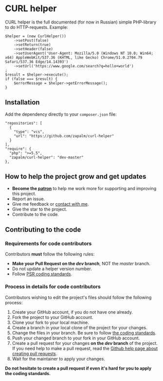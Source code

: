 # CURL helper
CURL helper is the full documented (for now in Russian) simple PHP-library to do HTTP-requests.
Example:
~~~
$helper = (new CurlHelper())
    ->setPost(false)
    ->setReturn(true)
    ->setHeader(false)
    ->setUserAgent('User-Agent: Mozilla/5.0 (Windows NT 10.0; Win64; x64) AppleWebKit/537.36 (KHTML, like Gecko) Chrome/51.0.2704.79 Safari/537.36 Edge/14.14393')
    ->setUrl('https://www.google.com/search?q=hello+world')
;
$result = $helper->execute();
if (false === $result) {
    $errorMessage = $helper->getErrorMessage();
}
~~~

## Installation
Add the dependency directly to your `composer.json` file:
```
"repositories": [
  {
    "type": "vcs",
    "url": "https://github.com/zapalm/curl-helper"
  }
],
"require": {
  "php": ">=5.5",
  "zapalm/curl-helper": "dev-master"
},
```

## How to help the project grow and get updates
* **Become the [patron][2]** to help me work more for supporting and improving this project.
* Report an issue.
* Give me feedback or [contact with me][3].
* Give the star to the project.
* Contribute to the code.

## Contributing to the code

### Requirements for code contributors

Contributors **must** follow the following rules:

* **Make your Pull Request on the *dev* branch**, NOT the *master* branch.
* Do not update a helper version number.
* Follow [PSR coding standards][1].

### Process in details for code contributors

Contributors wishing to edit the project's files should follow the following process:

1. Create your GitHub account, if you do not have one already.
2. Fork the project to your GitHub account.
3. Clone your fork to your local machine.
4. Create a branch in your local clone of the project for your changes.
5. Change the files in your branch. Be sure to follow [the coding standards][1].
6. Push your changed branch to your fork in your GitHub account.
7. Create a pull request for your changes **on the *dev* branch** of the project.
   If you need help to make a pull request, read the [Github help page about creating pull requests][4].
8. Wait for the maintainer to apply your changes.

**Do not hesitate to create a pull request if even it's hard for you to apply the coding standards.**

[1]: https://www.php-fig.org/psr/
[2]: https://www.patreon.com/zapalm
[3]: https://zapalm.ru
[4]: https://help.github.com/articles/about-pull-requests/